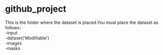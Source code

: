 # github_project
 
This is the folder where the dataset is placed.You must place the dataset as follows:  
-input  
 -dataset('Modifiable')  
  -images  
  -masks  
  
